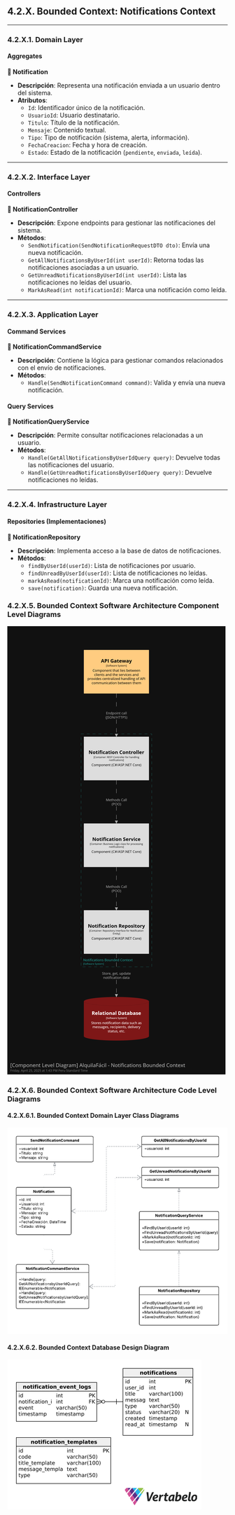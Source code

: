 
## 4.2.X. Bounded Context: Notifications Context

---

### 4.2.X.1. Domain Layer

#### **Aggregates**

**🔹 Notification**

- **Descripción**: Representa una notificación enviada a un usuario dentro del sistema.
- **Atributos**:
  - `Id`: Identificador único de la notificación.
  - `UsuarioId`: Usuario destinatario.
  - `Titulo`: Título de la notificación.
  - `Mensaje`: Contenido textual.
  - `Tipo`: Tipo de notificación (sistema, alerta, información).
  - `FechaCreacion`: Fecha y hora de creación.
  - `Estado`: Estado de la notificación (`pendiente`, `enviada`, `leída`).

---

### 4.2.X.2. Interface Layer

#### **Controllers**

**🔹 NotificationController**

- **Descripción**: Expone endpoints para gestionar las notificaciones del sistema.
- **Métodos**:
  - `SendNotification(SendNotificationRequestDTO dto)`: Envía una nueva notificación.
  - `GetAllNotificationsByUserId(int userId)`: Retorna todas las notificaciones asociadas a un usuario.
  - `GetUnreadNotificationsByUserId(int userId)`: Lista las notificaciones no leídas del usuario.
  - `MarkAsRead(int notificationId)`: Marca una notificación como leída.

---

### 4.2.X.3. Application Layer

#### **Command Services**

**🔹 NotificationCommandService**

- **Descripción**: Contiene la lógica para gestionar comandos relacionados con el envío de notificaciones.
- **Métodos**:
  - `Handle(SendNotificationCommand command)`: Valida y envía una nueva notificación.

#### **Query Services**

**🔹 NotificationQueryService**

- **Descripción**: Permite consultar notificaciones relacionadas a un usuario.
- **Métodos**:
  - `Handle(GetAllNotificationsByUserIdQuery query)`: Devuelve todas las notificaciones del usuario.
  - `Handle(GetUnreadNotificationsByUserIdQuery query)`: Devuelve notificaciones no leídas.

---

### 4.2.X.4. Infrastructure Layer

#### **Repositories (Implementaciones)**

**🔹 NotificationRepository**

- **Descripción**: Implementa acceso a la base de datos de notificaciones.
- **Métodos**:
  - `findByUserId(userId)`: Lista de notificaciones por usuario.
  - `findUnreadByUserId(userId)`: Lista de notificaciones no leídas.
  - `markAsRead(notificationId)`: Marca una notificación como leída.
  - `save(notification)`: Guarda una nueva notificación.

### 4.2.X.5. Bounded Context Software Architecture Component Level Diagrams

![Diagrama Stucturizr([URL]())](images/c4-component-diagrams/notification-context.png)

### 4.2.X.6. Bounded Context Software Architecture Code Level Diagrams

#### 4.2.X.6.1. Bounded Context Domain Layer Class Diagrams

![Diagrama Lucidchart([URL]())](images/class-diagrams/notification-context.png)

#### 4.2.X.6.2. Bounded Context Database Design Diagram

![Diagrama Vertanelo([URL]())](images/database-diagrams/notification-context.png)